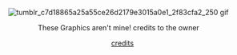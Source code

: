 <div align="center">

![tumblr_c7d18865a25a55ce26d2179e3015a0e1_2f83cfa2_250 gif](https://github.com/user-attachments/assets/b026a0b2-80d9-4efd-8f5e-68fa00b45074)


These Graphics aren't mine! credits to the owner

 &nbsp;&nbsp;&nbsp; [credits](https://www.tumblr.com/vividhrt)




